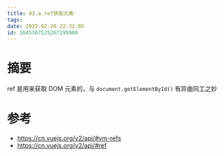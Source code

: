 ```yaml
---
title: 03.a.ref获取元素
tags: 
date: 2022-02-20 22:32:05
id: 1645367525267195900
---
```

# 摘要

ref 是用来获取 DOM 元素的，与 `document.getElementById()` 有异曲同工之妙

# 参考

- https://cn.vuejs.org/v2/api/#vm-refs 
- https://cn.vuejs.org/v2/api/#ref 
